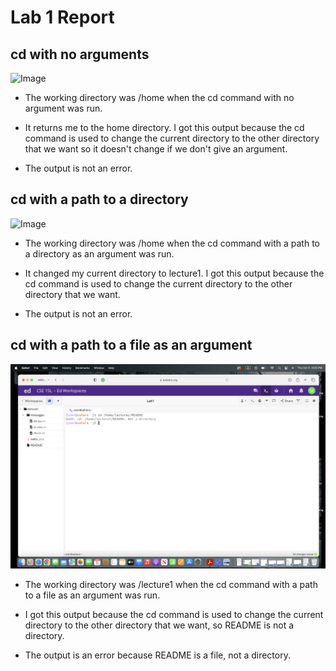# Lab 1 Report

## cd with no arguments
![Image](cdnoarg.png)

* The working directory was /home when the cd command with no argument was run.

* It returns me to the home directory. I got this output because the cd command is used to change the current directory to the other directory that we want so it doesn't change if we don't give an argument.

* The output is not an error. 



## cd with a path to a directory
![Image](cdwdire.png)

* The working directory was /home when the cd command with a path to a directory as an argument was run.

* It changed my current directory to lecture1. I got this output because the cd command is used to change the current directory to the other directory that we want.

* The output is not an error. 


## cd with a path to a file as an argument
![Image](cdwfile.png)

* The working directory was /lecture1 when the cd command with a path to a file as an argument was run.

* I got this output because the cd command is used to change the current directory to the other directory that we want, so README is not a directory. 

* The output is an error because README is a file, not a directory. 
